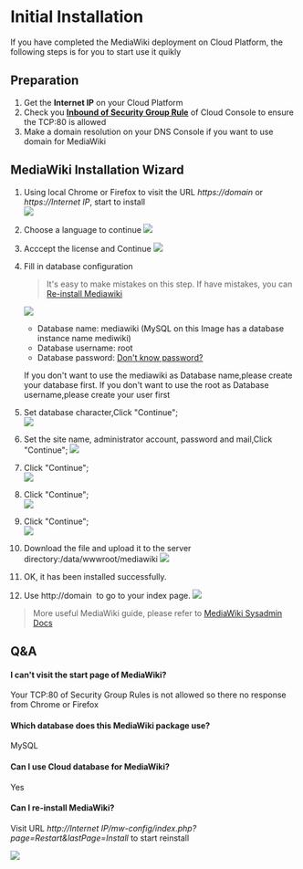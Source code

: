 # Initial Installation

If you have completed the MediaWiki deployment on Cloud Platform, the following steps is for you to start use it quikly

## Preparation

1. Get the **Internet IP** on your Cloud Platform
2. Check you **[Inbound of Security Group Rule](https://support.websoft9.com/docs/faq/tech-instance.html)** of Cloud Console to ensure the TCP:80 is allowed
3. Make a domain resolution on your DNS Console if you want to use domain for MediaWiki

## MediaWiki Installation Wizard

1. Using local Chrome or Firefox to visit the URL *https://domain* or *https://Internet IP*, start to install    
   ![](http://libs.websoft9.com/Websoft9/DocsPicture/en/mediawiki/mw01.png)

2. Choose a language to continue
   ![](http://libs.websoft9.com/Websoft9/DocsPicture/en/mediawiki/mw02.png)

3. Acccept the license and Continue
   ![](http://libs.websoft9.com/Websoft9/DocsPicture/en/mediawiki/mw03.png)

4. Fill in database configuration
   > It's  easy to make mistakes on this step. If have mistakes, you can [Re-install Mediawiki](/stack-installation.html#can-i-re-install-mediawiki)

   ![](http://libs.websoft9.com/Websoft9/DocsPicture/en/mediawiki/mediawiki-setdbconnstr-websoft9.png)

   - Database name: mediawiki (MySQL on this Image has a database instance name mediwiki)
   - Database username: root
   - Database password: [Don't know password?](/stack-accounts.html#mysql)
   
   If you don't want to use the mediawiki as Database name,please create your database first. If you don't want to use the root as Database username,please create your user first
5. Set database character,Click "Continue";  
  ![](http://libs.websoft9.com/Websoft9/DocsPicture/en/mediawiki/mw05.png)

6. Set the site name, administrator account, password and mail,Click "Continue";
  ![](http://libs.websoft9.com/Websoft9/DocsPicture/en/mediawiki/mw06.png)

7. Click "Continue";  
   ![](http://libs.websoft9.com/Websoft9/DocsPicture/en/mediawiki/mw07.png)

8. Click "Continue";  
   ![](http://libs.websoft9.com/Websoft9/DocsPicture/en/mediawiki/mw08.png)

9. Click "Continue";  
   ![](http://libs.websoft9.com/Websoft9/DocsPicture/en/mediawiki/mw09.png)

10. Download the file and upload it to the server directory:/data/wwwroot/mediawiki
   ![](http://libs.websoft9.com/Websoft9/DocsPicture/en/mediawiki/mw10.png)

11. OK, it has been installed successfully.

12. Use http://domain  to go to your index page.
   ![](http://libs.websoft9.com/Websoft9/DocsPicture/en/mediawiki/mw11.png)

> More useful MediaWiki guide, please refer to [MediaWiki Sysadmin Docs](https://www.mediawiki.org/wiki/Sysadmin_hub/zh)

## Q&A

#### I can't visit the start page of MediaWiki?

Your TCP:80 of Security Group Rules is not allowed so there no response from Chrome or Firefox

#### Which database does this MediaWiki package use?

MySQL

#### Can I use Cloud database for MediaWiki?

Yes

#### Can I re-install MediaWiki?

Visit URL *http://Internet IP/mw-config/index.php?page=Restart&lastPage=Install*  to start reinstall

![](http://libs.websoft9.com/Websoft9/DocsPicture/en/mediawiki/Mediawiki-reinstall-websoft9.png)
